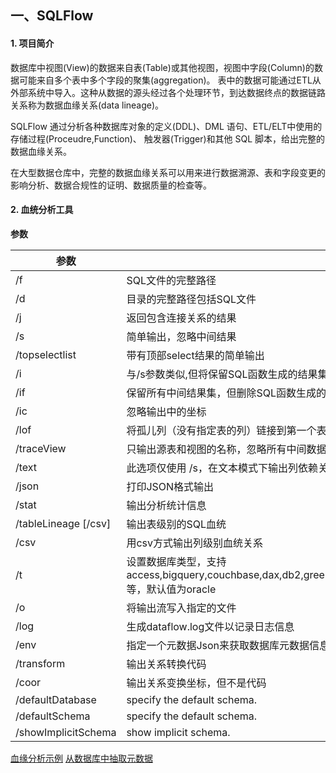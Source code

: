 
## 一、SQLFlow

#### 1. 项目简介

数据库中视图(View)的数据来自表(Table)或其他视图，视图中字段(Column)的数据可能来自多个表中多个字段的聚集(aggregation)。 表中的数据可能通过ETL从外部系统中导入。这种从数据的源头经过各个处理环节，到达数据终点的数据链路关系称为数据血缘关系(data lineage)。

SQLFlow 通过分析各种数据库对象的定义(DDL)、DML 语句、ETL/ELT中使用的存储过程(Proceudre,Function)、 触发器(Trigger)和其他 SQL 脚本，给出完整的数据血缘关系。

在大型数据仓库中，完整的数据血缘关系可以用来进行数据溯源、表和字段变更的影响分析、数据合规性的证明、数据质量的检查等。

#### 2. 血统分析工具

**参数**

| 参数                 | 描述                                                                                                                                                                                                                                    |
| -------------------- | --------------------------------------------------------------------------------------------------------------------------------------------------------------------------------------------------------------------------------------- |
| /f                   | SQL文件的完整路径                                                                                                                                                                                                                       |
| /d                   | 目录的完整路径包括SQL文件                                                                                                                                                                                                               |
| /j                   | 返回包含连接关系的结果                                                                                                                                                                                                                  |
| /s                   | 简单输出，忽略中间结果                                                                                                                                                                                                                  |
| /topselectlist       | 带有顶部select结果的简单输出                                                                                                                                                                                                            |
| /i                   | 与/s参数类似,但将保留SQL函数生成的结果集                                                                                                                                                                                                |
| /if                  | 保留所有中间结果集，但删除SQL函数生成的结果集                                                                                                                                                                                           |
| /ic                  | 忽略输出中的坐标                                                                                                                                                                                                                        |
| /lof                 | 将孤儿列（没有指定表的列）链接到第一个表                                                                                                                                                                                                |
| /traceView           | 只输出源表和视图的名称，忽略所有中间数据                                                                                                                                                                                                |
| /text                | 此选项仅使用 /s，在文本模式下输出列依赖关系                                                                                                                                                                                             |
| /json                | 打印JSON格式输出                                                                                                                                                                                                                        |
| /stat                | 输出分析统计信息                                                                                                                                                                                                                        |
| /tableLineage [/csv] | 输出表级别的SQL血统                                                                                                                                                                                                                     |
| /csv                 | 用csv方式输出列级别血统关系                                                                                                                                                                                                             |
| /t                   | 设置数据库类型，支持 access,bigquery,couchbase,dax,db2,greenplum,hana,hive,impala,informix,mdx,mssql,sqlserver,mysql,netezza,odbc,openedge,oracle,postgresql,postgres,redshift,snowflake,sybase,teradata,soql,vertica等，默认值为oracle |
| /o                   | 将输出流写入指定的文件                                                                                                                                                                                                                  |
| /log                 | 生成dataflow.log文件以记录日志信息                                                                                                                                                                                                      |
| /env                 | 指定一个元数据Json来获取数据库元数据信息                                                                                                                                                                                                |
| /transform           | 输出关系转换代码                                                                                                                                                                                                                        |
| /coor                | 输出关系变换坐标，但不是代码                                                                                                                                                                                                            |
| /defaultDatabase     | specify the default schema.                                                                                                                                                                                                             |
| /defaultSchema       | specify the default schema.                                                                                                                                                                                                             |
| /showImplicitSchema  | show implicit schema.                                                                                                                                                                                                                   |

[血缘分析示例](https://github.com/sqlparser/gsp_demo_java/blob/master/src/main/java/demos/dlineage/readme.md)
[从数据库中抽取元数据](https://github.com/sqlparser/sqlflow_public/releases)

